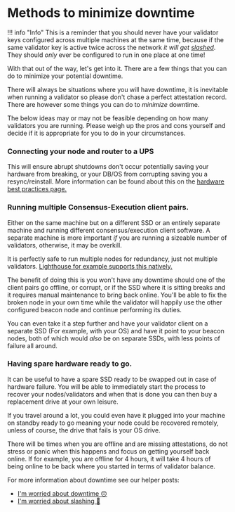 # Methods to minimize downtime

!!! info "Info"
    This is a reminder that you should never have your validator keys configured across multiple machines at the same time, because if the same validator key is active twice across the network _it will get_ [_slashed_](../../staking-glossary#slashable-offenses). They should _only_ ever be configured to run in one place at one time!


With that out of the way, let's get into it. There are a few things that you can do to minimize your potential downtime.&#x20;

There will always be situations where you will have downtime, it is inevitable when running a validator so please don't chase a perfect attestation record. There are however some things you can do to _minimize_ downtime.

The below ideas may or may not be feasible depending on how many validators you are running. Please weigh up the pros and cons yourself and decide if it is appropriate for you to do in your circumstances.

### Connecting your node and router to a UPS

This will ensure abrupt shutdowns don't occur potentially saving your hardware from breaking, or your DB/OS from corrupting saving you a resync/reinstall. More information can be found about this on the [hardware best practices page.](../../hardware/hardware-best-practices)

### **Running multiple Consensus-Execution client pairs.**

Either on the same machine but on a different SSD or an entirely separate machine and running different consensus/execution client software. A separate machine is more important _if_ you are running a sizeable number of validators, otherwise, it may be overkill.

It is perfectly safe to run multiple nodes for redundancy, just not multiple validators. [Lighthouse for example supports this natively.](https://lighthouse-book.sigmaprime.io/redundancy.html)

The benefit of doing this is you won't have any downtime should one of the client pairs go offline, or corrupt, or if the SSD where it is sitting breaks and it requires manual maintenance to bring back online. You'll be able to fix the broken node in your own time while the validator will happily use the other configured beacon node and continue performing its duties.

You can even take it a step further and have your validator client on a separate SSD (For example, with your OS) and have it point to your beacon nodes, both of which would _also_ be on separate SSDs, with less points of failure all around.

### **Having spare hardware ready to go.**

It can be useful to have a spare SSD ready to be swapped out in case of hardware failure. You will be able to immediately start the process to recover your nodes/validators and when that is done you can then buy a replacement drive at your own leisure.

If you travel around a lot, you could even have it plugged into your machine on standby ready to go meaning your node could be recovered remotely, unless of course, the drive that fails is your OS drive.

There will be times when you are offline and are missing attestations, do not stress or panic when this happens and focus on getting yourself back online. If for example, you are offline for 4 hours, it will take 4 hours of being online to be back where you started in terms of validator balance.

For more information about downtime see our helper posts:&#x20;

* [I'm worried about downtime 😔](../../help/downtime-explained)
* [I'm worried about slashing 🔪](../../help/slashing-explained)
